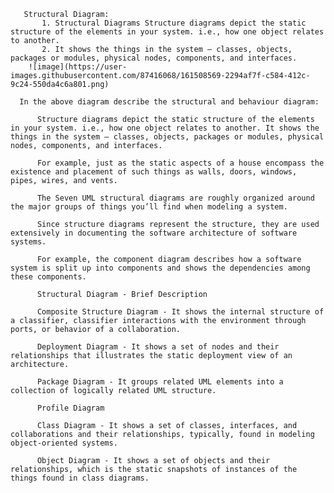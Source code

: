        Structural Diagram:
           1. Structural Diagrams Structure diagrams depict the static structure of the elements in your system. i.e., how one object relates to another.
           2. It shows the things in the system – classes, objects, packages or modules, physical nodes, components, and interfaces.
        ![image](https://user-images.githubusercontent.com/87416068/161508569-2294af7f-c584-412c-9c24-550da4c6a801.png)
      
      In the above diagram describe the structural and behaviour diagram:

          Structure diagrams depict the static structure of the elements in your system. i.e., how one object relates to another. It shows the things in the system – classes, objects, packages or modules, physical nodes, components, and interfaces.

          For example, just as the static aspects of a house encompass the existence and placement of such things as walls, doors, windows, pipes, wires, and vents.

          The Seven UML structural diagrams are roughly organized around the major groups of things you’ll find when modeling a system.

          Since structure diagrams represent the structure, they are used extensively in documenting the software architecture of software systems.

          For example, the component diagram describes how a software system is split up into components and shows the dependencies among these components.

          Structural Diagram - Brief Description

          Composite Structure Diagram - It shows the internal structure of a classifier, classifier interactions with the environment through ports, or behavior of a collaboration.

          Deployment Diagram - It shows a set of nodes and their relationships that illustrates the static deployment view of an architecture.

          Package Diagram - It groups related UML elements into a collection of logically related UML structure.

          Profile Diagram

          Class Diagram - It shows a set of classes, interfaces, and collaborations and their relationships, typically, found in modeling object-oriented systems.

          Object Diagram - It shows a set of objects and their relationships, which is the static snapshots of instances of the things found in class diagrams.
